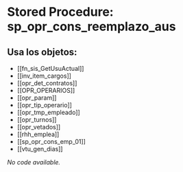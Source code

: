 # Stored Procedure: sp_opr_cons_reemplazo_aus

## Usa los objetos:
- [[fn_sis_GetUsuActual]]
- [[inv_item_cargos]]
- [[opr_det_contratos]]
- [[OPR_OPERARIOS]]
- [[opr_param]]
- [[opr_tip_operario]]
- [[opr_tmp_empleado]]
- [[opr_turnos]]
- [[opr_vetados]]
- [[rhh_emplea]]
- [[sp_opr_cons_emp_01]]
- [[vtu_gen_dias]]

*No code available.*
